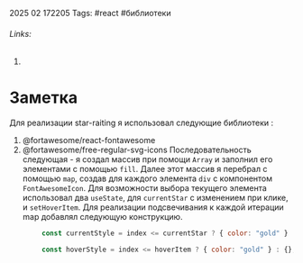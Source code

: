 2025 02 172205
Tags: #react #библиотеки
###### Links: 
1) 
# Заметка


Для реализации star-raiting я использовал следующие библиотеки :
1) @fortawesome/react-fontawesome
2) @fortawesome/free-regular-svg-icons
Последовательность следующая - я создал массив при помощи `Array` и заполнил его элементами с помощью `fill`. Далее этот массив я перебрал с помощью `map`, создав для каждого элемента `div` с компонентом `FontAwesomeIcon`. Для возможности выбора текущего элемента использовал два `useState`, для `currentStar` с изменением при клике, и `setHoverItem`. Для реализации подсвечивания к каждой итерации map добавлял следующую конструкцию.
```js
        const currentStyle = index <= currentStar ? { color: "gold" } : {};

        const hoverStyle = index <= hoverItem ? { color: "gold" } : {};
```


